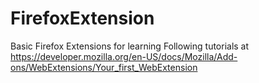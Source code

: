 # FirefoxExtension
Basic Firefox Extensions for learning
Following tutorials at https://developer.mozilla.org/en-US/docs/Mozilla/Add-ons/WebExtensions/Your_first_WebExtension
